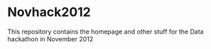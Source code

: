 Novhack2012
===========

This repository contains the homepage and other stuff for the Data hackathon in November 2012